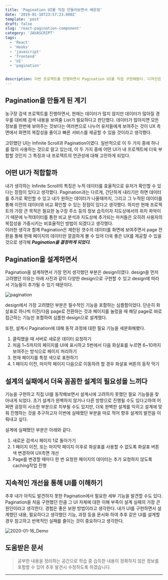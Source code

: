 ```yaml
---
title: 'Pagination UI를 직접 만들어보면서 배운점'
date: '2019-01-18T23:57:23.000Z'
template: 'post'
draft: false
slug: 'react-pagination-component'
category: 'JAVASCRIPT'
tags:
  - 'React'
  - 'Hooks'
  - 'javascript'
  - 'frontend'
  - 'UI'
  - 'pagination'


description: 이번 프로젝트를 진행하면서 Pagination UI를 직접 구현해봤다. 디자인은 네이버, 구글 등의 여러 UI를 참고하면서 방향을 정했고, Component의 경우엔 다른 라이브러리나 코드를 참고하지 않고 필요한 사항에 대해 고민하며 만들어봤다.
---
```


## Pagination을 만들게 된 계기
농구장 검색 프로젝트를 진행하면서, 현재는 데이터가 많지 않지만 데이터가 많아질 경우를 대비해 검색 내용을 보여줄 List가 필요하다고 판단했다. 데이터가 많아지면 모든 정보를 한번에 보여주는 것보다는 여러번으로 나누어 유저들에게 보여주는 것이 UX 측면에서 화면의 복잡성을 줄이고 빠른 서비스를 제공할 수 있을 것이라고 생각했다.

고민했던 UI는 Infinite Scroll과 Pagination이였다. 일반적으로 이 두 가지 중에 하나를 많이 사용하는 것으로 알고 있는데, 이 두 가지 중에 어떤 UI가 내 프로젝트에 더욱 부합할 것인지 그 특징과 내 프로젝트의 연관성에 대해 고민하게 되었다.

## 어떤 UI가 적합할까
내가 생각하는 Infinite Scroll의 특징은 누적 데이터를 효율적으로 유저가 확인할 수 있다는 장점이 있다고 생각했다. Pagination과는 다르게, 간단하게 내리기만 하면 데이터를 추가로 확인할 수 있고 내가 원하는 데이터가 나올때까지, 그리고 그 누적된 데이터를 통해 이전의 데이터와 비교 확인할 수 있는 장점이 있다고 생각했다. 하지만 현재 프로젝트의 가장 큰 목적은 필요한 농구장 주소 등의 정보 습득이자 지도상에서의 위치 파악이기 때문에 누적데이터를 통한 비교 분석과 지도상에 추가되는 마커들은 오히려 사용자의 복잡성을 가중시키는 비효율적인 방법이 되겠다고 생각했다. <br>
이러한 생각과 함께 Pagination은 제한된 갯수의 데이터를 화면에 보여주면서 page 전환을 통해 현재 페이지의 데이터만 깔끔하게 볼 수 있어 더욱 좋은 UX를 제공할 수 있을 것으로 생각해 ***Pagination을 결정하게 되었다.***

## Pagination을 설계하면서
Pagination을 설계하면서 가장 먼저 생각했던 부분은 design이였다. design을 먼저 고려했던 이유는 아래 사진과 같이 다양한 design으로 구현할 수 있고 design에 따라서 기능들이 추가될 수 있기 때문이다. 

![pagination](https://user-images.githubusercontent.com/37759759/72660509-6b2aa280-3a12-11ea-822f-701e2908cd00.png)

design에서 가장 고려했던 부분은 필수적인 기능을 포함하는 심플함이었다. 단순히 화살표로 하나씩 이전/다음 page로 전환하는 것과 페이지를 눌렀을 때 해당 page로 바로 접근하는 기능만 포함하여 심플한 design으로 설계했다.

또한, 설계시 Pagination에 대해 동작 과정에 대한 필요 기능을 세분화해봤다.
1. 클릭했을 때 서버로 새로운 데이터 요청하기
2. 처음 1~5까지의 페이지를 UI에 표시하고 5번에서 다음 화살표를 누르면 6~10까지 보여주는 방식으로 페이지 처리하기
3. 현재 페이지를 특정 색으로 표현하기
4. 1 페이지 이전, 마지막 페이지 다음으로 이동하려 할 경우 화살표 버튼의 동작 막기

## 설계의 실패에서 더욱 꼼꼼한 설계의 필요성을 느끼다

기능을 구현하고 직접 UI를 동작해보면서 설계시에 고려하지 못했던 필요 기능들을 찾아내게 되었다.
초기 설계가 완벽하지 않거나 다른 방향으로 진행될 수도 있다고하여 어쩌면 굉장히 사소한 부분으로 치부될 수도 있지만, 더욱 완벽한 설계를 익히고 설계에 맞춰 진행하는 것을 추구하고자 이번에 실패했던 부분을 따로 적어 향후 설계의 발전을 이뤄내고 싶다.

설계에 실패했던 부분은 아래와 같다.
1. 새로운 검색시 페이지 1로 돌아가기
2. 1 페이지 이전, 또는 마지막 페이지 이후로 화살표를 사용할 수 없도록 화살표 버튼 색 변경하여 UX측면 개선
3. Page를 변경할 때마다 한 번 요청한 페이지의 데이터는 추가 요청하지 않도록 caching작업 진행

## 지속적인 개선을 통해 UI를 이해하기

추후 내가 아직도 발견하지 못한 Pagination에서 필요한 세부 기능을 발견할 수도 있다. Pagination을 처음 구현했던 만큼 그 UI 자체에 대한 이해 부족이 설계 실패의 가장 큰 원인이라고 생각한다. 경험은 좋은 보완 방법이라고 생각한다. 내가 UI를 구현하면서 설계했던 내용, 필요하다고 생각했던 기능, 과정 등을 문서화 하여 추후 같은 UI를 설계할 경우 참고하고 반복적인 실패를 줄이는 것이 중요하다고 생각한다.

![2020-01-16_Demo](https://user-images.githubusercontent.com/37759759/72675488-41cc4e00-3ac8-11ea-932f-d3c6de7cf988.gif)

## 도움받은 문서

> 공부한 내용을 정리하는 공간으로 학습 중 습득한 내용이 정확하지 않은 정보를 포함할 수 있어 추후 발견시 수정하도록 하겠습니다.

---
